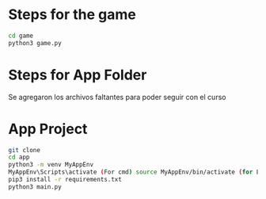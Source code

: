 # Steps for the game

```sh
cd game
python3 game.py
```

# Steps for App Folder
Se agregaron los archivos faltantes para poder seguir con el curso

# App Project

```sh
git clone
cd app
python3 -m venv MyAppEnv
MyAppEnv\Scripts\activate (For cmd) source MyAppEnv/bin/activate (for Linux)
pip3 install -r requirements.txt
python3 main.py
```